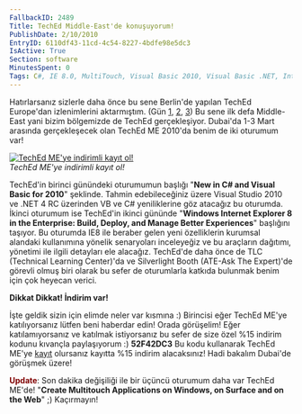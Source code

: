 ```yaml
---
FallbackID: 2489
Title: TechEd Middle-East'de konuşuyorum!
PublishDate: 2/10/2010
EntryID: 6110df43-11cd-4c54-8227-4bdfe98e5dc3
IsActive: True
Section: software
MinutesSpent: 0
Tags: C#, IE 8.0, MultiTouch, Visual Basic 2010, Visual Basic .NET, Internet Explorer
---
```

Hatırlarsanız sizlerle daha önce bu sene Berlin'de yapılan TechEd
Europe'dan izlenimlerini aktarmıştım. (Gün
[1](http://daron.yondem.com/tr/post/a80de69a-3d18-4a9e-a1f2-1c1a26ef6d78),
[2](http://daron.yondem.com/tr/post/fe8a3f1f-e651-40c3-adcb-f027c97bdd8e),
[3](http://daron.yondem.com/tr/post/93948349-0320-453d-9e6d-3db95d44c4c4))
Bu sene ilk defa Middle-East yani bizim bölgemizde de TechEd
gerçekleşiyor. Dubai'da 1-3 Mart arasında gerçekleşecek olan TechEd ME
2010'da benim de iki oturumum var!

[![TechEd ME'ye indirimli kayıt
ol!](http://cdn.daron.yondem.com/assets/2489/09022010_1.jpg)](http://www.teched.ae)\
*TechEd ME'ye indirimli kayıt ol!*

TechEd'in birinci günündeki oturumumun başlığı "**New in C\# and Visual
Basic for 2010**" şeklinde. Tahmin edebileceğiniz üzere Visual Studio
2010 ve .NET 4 RC üzerinden VB ve C\# yeniliklerine göz atacağız bu
oturumda. İkinci oturumum ise TechEd'in ikinci gününde "**Windows
Internet Explorer 8 in the Enterprise: Build, Deploy, and Manage Better
Experiences**" başlığını taşıyor. Bu oturumda IE8 ile beraber gelen yeni
özelliklerin kurumsal alandaki kullanımına yönelik senaryoları
inceleyeğiz ve bu araçların dağıtımı, yönetimi ile ilgili detayları ele
alacağız. TechEd'de daha önce de TLC (Technical Learning Center)'da ve
Silverlight Booth (ATE-Ask The Expert)'de görevli olmuş biri olarak bu
sefer de oturumlarla katkıda bulunmak benim için çok heyecan verici.

**Dikkat Dikkat! İndirim var!**

İşte geldik sizin için elimde neler var kısmına :) Birincisi eğer TechEd
ME'ye katılıyorsanız lütfen beni haberdar edin! Orada görüşelim! Eğer
katılamıyorsanız ve katılmak istiyorsanız bu sefer de size özel %15
indirim kodunu kıvançla paylaşıyorum :) **52F42DC3** Bu kodu kullanarak
TechEd ME'ye [kayıt](http://www.teched.ae) olursanız kayıtta %15 indirim
alacaksınız! Hadi bakalım Dubai'de görüşmek üzere!

<span style="color: #800000">**Update**</span>: Son dakika değişiliği
ile bir üçüncü oturumum daha var TechEd ME'de! "**Create Multitouch
Applications on Windows, on Surface and on the Web**" ;) Kaçırmayın!


